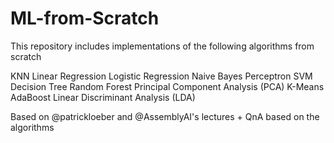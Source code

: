 # ML-from-Scratch

This repository includes implementations of the following algorithms from scratch 



KNN
Linear Regression
Logistic Regression
Naive Bayes
Perceptron
SVM
Decision Tree
Random Forest
Principal Component Analysis (PCA)
K-Means
AdaBoost
Linear Discriminant Analysis (LDA)


Based on @patrickloeber and @AssemblyAI's lectures   +  QnA based on the algorithms 
